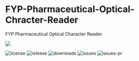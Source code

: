 # FYP-Pharmaceutical-Optical-Chracter-Reader
FYP Pharmaceutical Optical Character Reader

<a href="https://github.com/Arekku21/FYP-Pharmaceutical-Optical-Chracter-Reader/graphs/contributors">
  <img src="https://contrib.rocks/image?repo=Arekku21/FYP-Pharmaceutical-Optical-Chracter-Reader" />
</a>

![license](https://img.shields.io/github/license/Arekku21/FYP-Pharmaceutical-Optical-Chracter-Reader?style=flat)
![release](https://img.shields.io/github/v/release/Arekku21/FYP-Pharmaceutical-Optical-Chracter-Reader?sort=semver)
![downloads](https://img.shields.io/github/downloads/Arekku21/FYP-Pharmaceutical-Optical-Chracter-Reader/total?style=flat)
![issues](https://img.shields.io/github/issues/Arekku21/FYP-Pharmaceutical-Optical-Chracter-Reader?style=flat)
![issues-pr](https://img.shields.io/github/issues-pr/Arekku21/FYP-Pharmaceutical-Optical-Chracter-Reader?style=flat)

